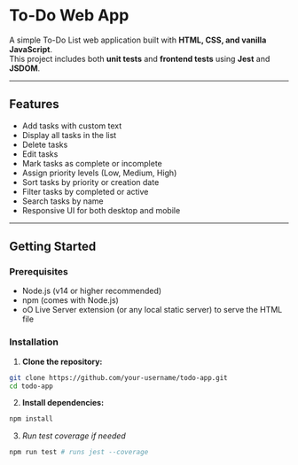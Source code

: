 # To-Do Web App

A simple To-Do List web application built with **HTML, CSS, and vanilla JavaScript**.  
This project includes both **unit tests** and **frontend tests** using **Jest** and **JSDOM**.  

---

## Features

- Add tasks with custom text
- Display all tasks in the list
- Delete tasks
- Edit tasks
- Mark tasks as complete or incomplete
- Assign priority levels (Low, Medium, High)
- Sort tasks by priority or creation date
- Filter tasks by completed or active
- Search tasks by name
- Responsive UI for both desktop and mobile

---

## Getting Started

### Prerequisites

- Node.js (v14 or higher recommended)
- npm (comes with Node.js)
- oO Live Server extension (or any local static server) to serve the HTML file

### Installation

1. **Clone the repository:**
```bash
git clone https://github.com/your-username/todo-app.git
cd todo-app
```
2. **Install dependencies:**
```bash
npm install
```
3. *Run test coverage if needed*
```bash
npm run test # runs jest --coverage
```